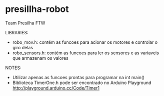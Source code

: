 # presillha-robot
Team Presilha FTW

LIBRARIES:
- robo_mov.h: contém as funcoes para acionar os motores e controlar o giro delas
- robo_sensors.h: contém as funcoes para ler os sensores e as variaveis que armazenam os valores

NOTES:
- Utilizar apenas as funcoes prontas para programar na int main()
- Biblioteca TimerOne.h pode ser encontrado no Arduino Playground http://playground.arduino.cc/Code/Timer1
